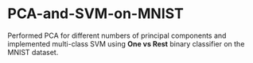 # PCA-and-SVM-on-MNIST
Performed PCA for different numbers of principal components and implemented multi-class SVM using <b>One vs Rest</b> binary classifier on the MNIST dataset.
